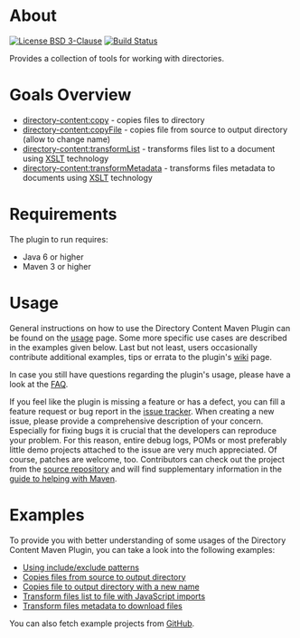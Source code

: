 # About
[![License BSD 3-Clause](https://img.shields.io/badge/license-BSD%203--Clause-blue.svg)](http://directory-content-maven-plugin.projects.gabrys.biz/license.txt)
[![Build Status](https://travis-ci.org/gabrysbiz/directory-content-maven-plugin.svg?branch=develop)](https://travis-ci.org/gabrysbiz/directory-content-maven-plugin)

Provides a collection of tools for working with directories.

# Goals Overview
* [directory-content:copy](http://directory-content-maven-plugin.projects.gabrys.biz/2.0.1/copy-mojo.html) - copies files to directory
* [directory-content:copyFile](http://directory-content-maven-plugin.projects.gabrys.biz/2.0.1/copyFile-mojo.html) - copies file from source to output directory (allow to change name)
* [directory-content:transformList](http://directory-content-maven-plugin.projects.gabrys.biz/2.0.1/transformList-mojo.html) - transforms files list to a document using [XSLT](http://www.w3.org/TR/xslt) technology
* [directory-content:transformMetadata](http://directory-content-maven-plugin.projects.gabrys.biz/2.0.1/transformMetadata-mojo.html) - transforms files metadata to documents using [XSLT](http://www.w3.org/TR/xslt) technology

# Requirements
The plugin to run requires:
* Java 6 or higher
* Maven 3 or higher

# Usage
General instructions on how to use the Directory Content Maven Plugin can be found on the [usage](http://directory-content-maven-plugin.projects.gabrys.biz/2.0.1/usage.html) page. Some more specific use cases are described in the examples given below. Last but not least, users occasionally contribute additional examples, tips or errata to the plugin's [wiki](https://github.com/gabrysbiz/directory-content-maven-plugin/wiki) page.

In case you still have questions regarding the plugin's usage, please have a look at the [FAQ](http://directory-content-maven-plugin.projects.gabrys.biz/2.0.1/faq.html).

If you feel like the plugin is missing a feature or has a defect, you can fill a feature request or bug report in the [issue tracker](http://directory-content-maven-plugin.projects.gabrys.biz/2.0.1/issue-tracking.html). When creating a new issue, please provide a comprehensive description of your concern. Especially for fixing bugs it is crucial that the developers can reproduce your problem. For this reason, entire debug logs, POMs or most preferably little demo projects attached to the issue are very much appreciated. Of course, patches are welcome, too. Contributors can check out the project from the [source repository](http://directory-content-maven-plugin.projects.gabrys.biz/2.0.1/source-repository.html) and will find supplementary information in the [guide to helping with Maven](http://maven.apache.org/guides/development/guide-helping.html).

# Examples
To provide you with better understanding of some usages of the Directory Content Maven Plugin, you can take a look into the following examples:
* [Using include/exclude patterns](http://directory-content-maven-plugin.projects.gabrys.biz/2.0.1/examples/patterns.html)
* [Copies files from source to output directory](http://directory-content-maven-plugin.projects.gabrys.biz/2.0.1/examples/copy.html)
* [Copies file to output directory with a new name](http://directory-content-maven-plugin.projects.gabrys.biz/2.0.1/examples/copyFile.html)
* [Transform files list to file with JavaScript imports](http://directory-content-maven-plugin.projects.gabrys.biz/2.0.1/examples/transform-list.html)
* [Transform files metadata to download files](http://directory-content-maven-plugin.projects.gabrys.biz/2.0.1/examples/transform-metadata.html)

You can also fetch example projects from [GitHub](https://github.com/gabrysbiz/directory-content-maven-plugin-examples).